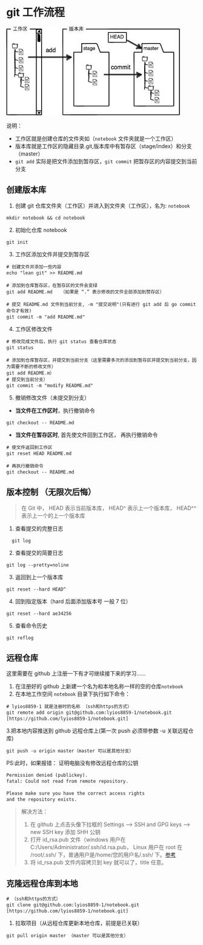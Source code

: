 # git 工作流程

![git 工作流程](./git工作流程.png)

说明：

- 工作区就是创建仓库的文件夹如（`notebook` 文件夹就是一个工作区）
- 版本库就是工作区的隐藏目录.git,版本库中有暂存区（stage/index）和分支（master）
- `git add` 实际是把文件添加到暂存区，`git commit` 把暂存区的内容提交到当前分支

## 创建版本库

1. 创建 git 仓库文件夹（工作区）并进入到文件夹（工作区），名为: `notebook`

```shell
mkdir notebook && cd notebook
```

2. 初始化仓库 notebook

```shell
git init
```

3. 工作区添加文件并提交到暂存区

```shell
# 创建文件并添加一些内容
echo "lean git" >> README.md

# 添加到仓库暂存区，在暂存区的文件会变绿
git add README.md   （如果是 “.” 表示修改的文件全部添加到赞存区）

# 提交 README.md 文件到当前分支, -m "提交说明"(只有进行 git add 后 go commit 命令才有效)
git commit -m "add README.md"
```

4. 工作区修改文件

```shell
# 修改完成文件后，执行 git status 查看仓库状态
git status

# 添加到仓库暂存区，并提交到当前分支（这里需要多次的添加到暂存区并提交到当前分支，因为需要不断的修改文件）
git add README.m）
# 提交到当前分支）
git commit -m "modify README.md"
```

5. 撤销修改文件（未提交到分支）

- **当文件在工作区时**，执行撤销命令

```shell
git checkout -- README.md
```

- **当文件在暂存区时**, 首先使文件回到工作区， 再执行撤销命令

```shell
# 使文件返回到工作区
git reset HEAD README.md

# 再执行撤销命令
git checkout -- README.md
```

## 版本控制 （无限次后悔）

> 在 Git 中， HEAD 表示当前版本库， HEAD^ 表示上一个版本库， HEAD^^ 表示上一个的上一个版本库

1. 查看提交的完整日志

```shell
  git log
```

2. 查看提交的简要日志

```shell
git log --pretty=noline
```

3. 返回到上一个版本库

```shell
git reset --hard HEAD^
```

4. 回到指定版本（hard 后面添加版本号 一般 7 位）

```shell
git reset --hard ae34256
```

5. 查看命令历史

```shell
git reflog
```

## 远程仓库

这里需要在 github 上注册一下有才可继续接下来的学习......

1. 在注册好的 github 上新建一个名为和本地名称一样的空的仓库`notebook`
2. 在本地工作空间 `notebook` 目录下执行如下命令：

```shell
# lyios8859-1 就是注册时的名称 （ssh和https的方式）
git remote add origin git@github.com:lyios8859-1/notebook.git   [https://github.com/lyios8859-1/notebook.git]
```

3.把本地内容推送到 github 远程仓库上(第一次 push 必须带参数 -u 关联远程仓库)

```shell
git push -u origin master（master 可以是其他分支）
```

PS:此时，如果报错： 证明电脑没有修改远程仓库的公钥

```shell
Permission denied (publickey).
fatal: Could not read from remote repository.

Please make sure you have the correct access rights
and the repository exists.
```

> 解决方法：
>
> 1. 在 github 上点击头像下拉框的 Settings --> SSH and GPG keys --> new SSH key 添加 SHH 公钥
> 2. 打开 id_rsa.pub 文件（windows 用户在 C:/Users/Administrator/.ssh/id.rsa.pub， Linux 用户在 root 在 /root/.ssh/ 下，普通用户是/home/您的用户名/.ssh/ 下。[参考](<(https://blog.csdn.net/nahancy/article/details/79059135)> "CSDN 文章")
> 3. 将 id_rsa.pub 文件内容拷贝到 key 就可以了，title 任意。

## 克隆远程仓库到本地

```shell
# （ssh和https的方式）
git clone git@github.com:lyios8859-1/notebook.git  [https://github.com/lyios8859-1/notebook.git]
```

1. 拉取项目（从远程仓库更新本地仓库，前提是已关联）

```shell
git pull origin master （master 可以是其他分支）
```

